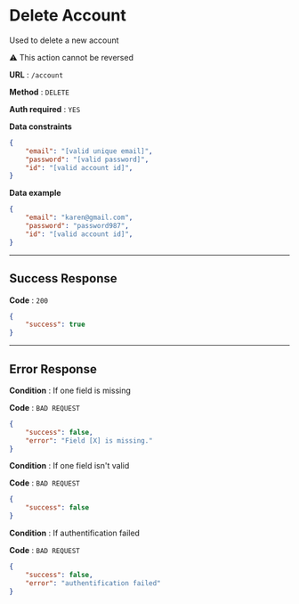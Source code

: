 # Delete Account

Used to delete a new account

:warning: This action cannot be reversed

**URL** : `/account`

**Method** : `DELETE`

**Auth required** : `YES`

**Data constraints**

```json
{
    "email": "[valid unique email]",
    "password": "[valid password]",
    "id": "[valid account id]",
}
```

**Data example**

```json
{
    "email": "karen@gmail.com",
    "password": "password987",
    "id": "[valid account id]",
}
```

---

## Success Response

**Code** : `200`

```json
{
    "success": true
}
```

---

## Error Response

**Condition** : If one field is missing

**Code** : `BAD REQUEST`

```json
{
    "success": false,
    "error": "Field [X] is missing."
}
```


**Condition** : If one field isn't valid

**Code** : `BAD REQUEST`

```json
{
    "success": false
}
```

**Condition** : If authentification failed

**Code** : `BAD REQUEST`

```json
{
    "success": false,
    "error": "authentification failed"
}
```

